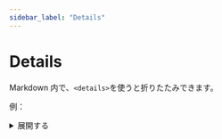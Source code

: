 ```yaml
---
sidebar_label: "Details"
---
```


# Details

Markdown 内で、`<details>`を使うと折りたたみできます。

例：

<details>
  <summary>展開する</summary>

ココが本文です。
マークダウンが使えます **太字** と _斜体_ と [インラインリンク](https://docusaurus.io)
コードブロックが埋め込めます。

```js
console.log("コードブロックを含むマークダウン機能が利用可能");
```

  <details>
    <summary>さらに展開する</summary>

    detailsはネストできます 😲

  </details>
</details>
